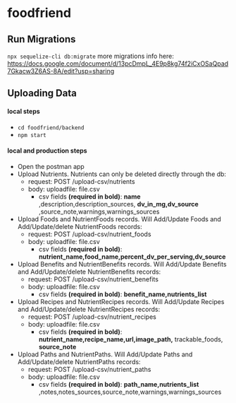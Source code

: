 # foodfriend

## Run Migrations
`npx sequelize-cli db:migrate`
more migrations info here: https://docs.google.com/document/d/13pcDmpL_4E9p8kg74f2iCxOSaQpad7Gkacw3Z6AS-8A/edit?usp=sharing

## Uploading Data

#### local steps
- `cd foodfriend/backend`
- `npm start`

#### local and production steps
- Open the postman app
- Upload Nutrients.  Nutrients can only be deleted directly through the db:
  - request: POST /upload-csv/nutrients
  - body: uploadfile: file.csv
    - csv fields **(required in bold)**: **name** ,description,description_sources, **dv_in_mg,dv_source** ,source_note,warnings,warnings_sources
- Upload Foods and NutrientFoods records.  Will Add/Update Foods and Add/Update/delete NutrientFoods records:
  - request: POST /upload-csv/nutrient_foods
  - body: uploadfile: file.csv
    - csv fields **(required in bold)**: **nutrient_name,food_name,percent_dv_per_serving,dv_source**
- Upload Benefits and NutrientBenefits records. Will Add/Update Benefits and Add/Update/delete NutrientBenefits records:
  - request: POST /upload-csv/nutrient_benefits
  - body: uploadfile: file.csv
    - csv fields **(required in bold)**: **benefit_name,nutrients_list**
- Upload Recipes and NutrientRecipes records. Will Add/Update Recipes and Add/Update/delete NutrientRecipes records:
  - request: POST /upload-csv/nutrient_recipes
  - body: uploadfile: file.csv
    - csv fields **(required in bold)**: **nutrient_name,recipe_name,url,image_path,** trackable_foods, **source_note**
- Upload Paths and NutrientPaths.  Will Add/Update Paths and Add/Update/delete NutrientPaths records:
  - request: POST /upload-csv/nutrient_paths
  - body: uploadfile: file.csv
    - csv fields **(required in bold)**: **path_name,nutrients_list** ,notes,notes_sources,source_note,warnings,warnings_sources
